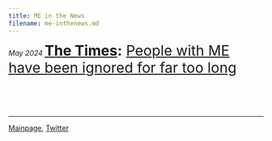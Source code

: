 ```yaml
---
title: ME in the News
filename: me-inthenews.md
---
```

*May 2024*
<span style="font-size:2em;"> **[The Times](https://www.thetimes.co.uk/article/people-with-me-have-been-ignored-for-far-too-long-gv2nhq28m):** [People with ME have been ignored for far too long](https://archive.is/SkZ36) </span>


<br/><br/><br/>

---

[Mainpage](https://me-cfs.github.io), [Twitter](https://twitter.com/yann_mecfs)
